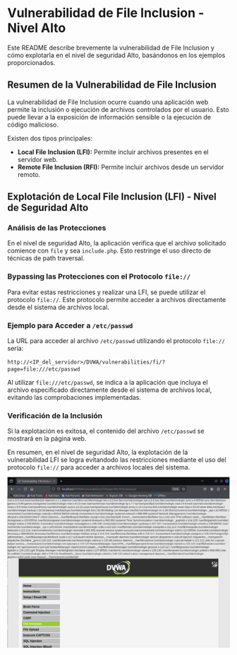 # Vulnerabilidad de File Inclusion - Nivel Alto

Este README describe brevemente la vulnerabilidad de File Inclusion y cómo explotarla en el nivel de seguridad Alto, basándonos en los ejemplos proporcionados.

## Resumen de la Vulnerabilidad de File Inclusion

La vulnerabilidad de File Inclusion ocurre cuando una aplicación web permite la inclusión o ejecución de archivos controlados por el usuario. Esto puede llevar a la exposición de información sensible o la ejecución de código malicioso.

Existen dos tipos principales:

* **Local File Inclusion (LFI):** Permite incluir archivos presentes en el servidor web.
* **Remote File Inclusion (RFI):** Permite incluir archivos desde un servidor remoto.

## Explotación de Local File Inclusion (LFI) - Nivel de Seguridad Alto

### Análisis de las Protecciones

En el nivel de seguridad Alto, la aplicación verifica que el archivo solicitado comience con `file` y sea `include.php`. Esto restringe el uso directo de técnicas de path traversal.

### Bypassing las Protecciones con el Protocolo `file://`

Para evitar estas restricciones y realizar una LFI, se puede utilizar el protocolo `file://`. Este protocolo permite acceder a archivos directamente desde el sistema de archivos local.

### Ejemplo para Acceder a `/etc/passwd`

La URL para acceder al archivo `/etc/passwd` utilizando el protocolo `file://` sería:

```
http://<IP_del_servidor>/DVWA/vulnerabilities/fi/?page=file:///etc/passwd
```


Al utilizar `file:///etc/passwd`, se indica a la aplicación que incluya el archivo especificado directamente desde el sistema de archivos local, evitando las comprobaciones implementadas.

### Verificación de la Inclusión

Si la explotación es exitosa, el contenido del archivo `/etc/passwd` se mostrará en la página web.

En resumen, en el nivel de seguridad Alto, la explotación de la vulnerabilidad LFI se logra evitandodo las restricciones mediante el uso del protocolo `file://` para acceder a archivos locales del sistema.

![imagen de vulnerabilidad nivel bajo](../../assets/FileInclusionHigh01.png)
